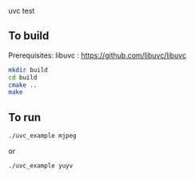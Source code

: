 uvc test


## To build

Prerequisites: libuvc : https://github.com/libuvc/libuvc

```sh
mkdir build
cd build 
cmake .. 
make
```

## To run

```sh
./uvc_example mjpeg
```
or
```sh
./uvc_example yuyv
```

